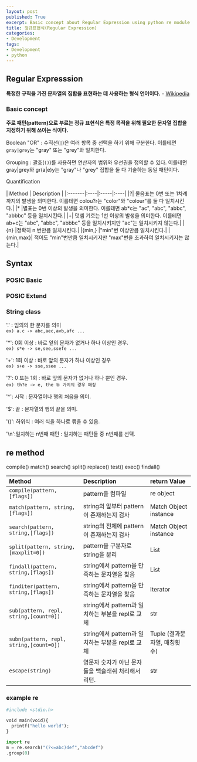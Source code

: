 ```yaml
---
layout: post
published: True
excerpt: Basic concept about Regular Expression using python re module.
title: 정규표현식(Regular Expression)
categories: 
- Development
tags:
- Development
- python
---
```


## Regular Expresssion
**특정한 규칙을 가진 문자열의 집합을 표현하는 데 사용하는 형식 언어이다.** - [Wikipedia](https://en.wikipedia.org/wiki/Regular_expression)

### Basic concept
**주로 패턴(pattern)으로 부르는 정규 표현식은 특정 목적을 위해 필요한 문자열 집합을 지정하기 위해 쓰이는 식이다.**

Boolean "OR"
: 수직선(`|`)은 여러 항목 중 선택을 하기 위해 구분한다. 
이를테면 `gray|grey`는 "gray" 또는 "grey"와 일치한다.

Grouping
: 괄호(`()`)를 사용하면 연산자의 범위와 우선권을 정의할 수 있다. 
이를테면 gray|grey와 gr(a|e)y는 "gray"나 "grey" 집합을 둘 다 기술하는 동일 패턴이다.

Quantification

| Method |   Description   |
|:-------|:----|:-----|:----|
|?|	물음표는 0번 또는 1차례까지의 발생을 의미한다. 이를테면 colou?r는 "color"와 "colour"를 둘 다 일치시킨다.|
|*	|별표는 0번 이상의 발생을 의미한다. 이를테면 ab*c는 "ac", "abc", "abbc", "abbbc" 등을 일치시킨다.|
|+|	덧셈 기호는 1번 이상의 발생을 의미한다. 이를테면 ab+c는 "abc", "abbc", "abbbc" 등을 일치시키지만 "ac"는 일치시키지 않는다.|
|{n}	|정확히 n 번만큼 일치시킨다.|
|{min,}	|"min"번 이상만큼 일치시킨다.|
|{min,max}|	적어도 "min"번만큼 일치시키지만 "max"번을 초과하여 일치시키지는 않는다.|

## Syntax

### POSIC Basic

### POSIC Extend

### String class

'.'
: 임의의 한 문자를 의미  
`ex) a.c -> abc,aec,avb,afc ...`

'\*': 0회 이상
: 바로 앞의 문자가 없거나 하나 이상인 경우.  
`ex) s*e -> se,see,ssefe ...`

'\+': 1회 이상
: 바로 앞의 문자가 하나 이상인 경우  
`ex) s+e -> sse,ssee ...`

'\?': 0 또는 1회
: 바로 앞의 문자가 없거나 하나 뿐인 경우.  
`ex) th?e -> e, the 두 가지의 경우 매칭`

'\^': 시작
: 문자열이나 행의 처음을 의미.

'\$': 끝
: 문자열의 행의 끝을 의미.

'()': 하위식
: 여러 식을 하나로 묶을 수 있음.

'\\n':일치하는 n번째 패턴
: 일치하는 패턴들 중 n번째를 선택.

## re method
compile()
match()
search()
split()
replace()
test()
exec()
findall()

| Method  |   Description   | return Value |
|:-------|:-----|:----|
|  `compile(pattern,[flags])`|pattern을 컴파일 |re object|
|  `match(pattern, string,[flags])`|string의 앞부터 pattern이 존재하는지 검사 | Match Object instance|
|  `search(pattern, string,[flags])` |string의 전체에 pattern이 존재하는지 검사 | Match Object instance |
|  `split(pattern, string,[maxplit=0])` |pattern을 구분자로 string을 분리 | List |
|  `findall(pattern, string,[flags])` |string에서 pattern을 만족하는 문자열을 찾음 | List |
|  `finditer(pattern, string,[flags])` |string에서 pattern을 만족하는 문자열을 찾음 | Iterator |
|  `sub(pattern, repl, string,[count=0])` |string에서 pattern과 일치하는 부분을 repl로 교체 | str |
|  `subn(pattern, repl, string,[count=0])` |string에서 pattern과 일치하는 부분을 repl로 교체 | Tuple  (결과문자열, 매칭횟수)|
|  `escape(string)` |영문자 숫자가 아닌 문자들을 백슬래쉬 처리해서 리턴.| str |


### example re

``` python
#include <stdio.h>

void main(void){
  printf("hello world");
}
```

```python
import re
m = re.search("(?<=abc)def","abcdef")
.group(0)


```
